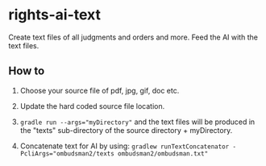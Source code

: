 # rights-ai-text

Create text files of all judgments and orders and more.
Feed the AI with the text files.

## How to

1. Choose your source file of pdf, jpg, gif, doc etc.
2. Update the hard coded source file location.
3. `gradle run --args="myDirectory"` and the text files will be produced in the "texts" sub-directory of the source directory + myDirectory.

4. Concatenate text for AI by using:
`gradlew runTextConcatenator -PcliArgs="ombudsman2/texts ombudsman2/ombudsman.txt"`
